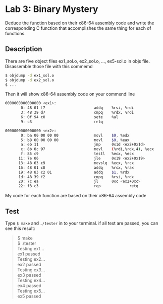 # Lab 3: Binary Mystery

Deduce the function based on their x86-64 assembly code and write the corresponding C function that accomplishes the same thing for each of functions.

## Description

There are five object files ex1_sol.o, ex2_sol.o, ..., ex5-sol.o in objs file.
Disassemble those file with this commemd

```sh
$ objdump -d ex1_sol.o
$ objdump -d ex2_sol.o
$ ...
```

Then it will show x86-64 assembly code on your commend line

```sh
0000000000000000 <ex1>:
       0: 48 01 f7                      addq    %rsi, %rdi
       3: 48 39 d7                      cmpq    %rdx, %rdi
       6: 0f 94 c0                      sete    %al
       9: c3                            retq

0000000000000000 <ex2>:
       0: ba 00 00 00 00                movl    $0, %edx
       5: b8 00 00 00 00                movl    $0, %eax
       a: eb 11                         jmp     0x1d <ex2+0x1d>
       c: 8b 0c 97                      movl    (%rdi,%rdx,4), %ecx
       f: 85 c9                         testl   %ecx, %ecx
      11: 7e 06                         jle     0x19 <ex2+0x19>
      13: 48 63 c9                      movslq  %ecx, %rcx
      16: 48 01 c8                      addq    %rcx, %rax
      19: 48 83 c2 01                   addq    $1, %rdx
      1d: 48 39 f2                      cmpq    %rsi, %rdx
      20: 7c ea                         jl      0xc <ex2+0xc>
      22: f3 c3                         rep             retq
```

My code for each function are based on their x86-64 assembly code

## Test

Type `$ make` and `./tester` in to your terminal.
if all test are passed, you can see this result:

> $ make <br/>
> $ ./tester <br/>
> Testing ex1... <br/>
> ex1 passed <br/>
> Testing ex2... <br/>
> ex2 passed <br/>
> Testing ex3... <br/>
> ex3 passed <br/>
> Testing ex4... <br/>
> ex4 passed <br/>
> Testing ex5... <br/>
> ex5 passed <br/>
